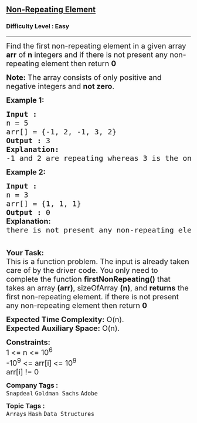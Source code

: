 <h2><a href="https://www.geeksforgeeks.org/problems/non-repeating-element3958/1?page=1&sortBy=submissions">Non-Repeating Element</a></h2><h3>Difficulty Level : Easy</h3><hr><div class="problems_problem_content__Xm_eO" style="user-select: auto;"><p style="user-select: auto;"><span style="font-size: 20px; user-select: auto;">Find the first non-repeating element in a given array<strong style="user-select: auto;"> arr</strong> of <strong style="user-select: auto;">n</strong> integers and if there is not present any non-repeating element then return <strong style="user-select: auto;">0</strong></span></p>
<p style="user-select: auto;"><span style="font-size: 20px; user-select: auto;"><strong style="user-select: auto;">Note:</strong> The array consists of only positive and negative integers and <strong style="user-select: auto;">not zero</strong>.</span></p>
<p style="user-select: auto;"><span style="font-size: 20px; user-select: auto;"><strong style="user-select: auto;">Example 1:</strong></span></p>
<pre style="user-select: auto;"><span style="font-size: 20px; user-select: auto;"><strong style="user-select: auto;">Input :<br style="user-select: auto;"></strong>n = 5<strong style="user-select: auto;"><br style="user-select: auto;"></strong>arr[] = {-1, 2, -1, 3, 2}
<strong style="user-select: auto;">Output :</strong> 3
<strong style="user-select: auto;">Explanation:
</strong>-1 and 2 are repeating whereas 3 is the only number occuring once. Hence, the output is 3. </span></pre>
<p style="user-select: auto;"><span style="font-size: 20px; user-select: auto;"><strong style="user-select: auto;">Example 2:</strong></span></p>
<pre style="user-select: auto;"><span style="font-size: 20px; user-select: auto;"><strong style="user-select: auto;">Input :</strong> <br style="user-select: auto;">n = 3<br style="user-select: auto;">arr[] = {1, 1, 1}
<strong style="user-select: auto;">Output :</strong> 0<br style="user-select: auto;"><strong style="font-family: -apple-system, BlinkMacSystemFont, &quot;Segoe UI&quot;, Roboto, Oxygen, Ubuntu, Cantarell, &quot;Open Sans&quot;, &quot;Helvetica Neue&quot;, sans-serif; user-select: auto;">Explanation:<br style="user-select: auto;"></strong></span><span style="font-size: 20px; user-select: auto;">there is not present any non-repeating element so answer should be 0.</span></pre>
<p style="user-select: auto;"><span style="font-size: 20px; user-select: auto;"> <br style="user-select: auto;"></span><span style="font-size: 20px; user-select: auto;"><strong style="user-select: auto;">Your Task:</strong><br style="user-select: auto;">This is a function problem. The input is already taken care of by the driver code. You only need to complete the function <strong style="user-select: auto;">firstNonRepeating()</strong> that takes an array <strong style="user-select: auto;">(arr)</strong>, sizeOfArray <strong style="user-select: auto;">(n)</strong>, and <strong style="user-select: auto;">returns</strong> the first non-repeating element. </span><span style="font-size: 20px; user-select: auto;">if there is not present any non-repeating element then return <strong style="user-select: auto;">0</strong></span></p>
<p style="user-select: auto;"><span style="font-size: 20px; user-select: auto;"><strong style="user-select: auto;">Expected Time Complexity:</strong> O(n).<br style="user-select: auto;"><strong style="user-select: auto;">Expected Auxiliary Space:</strong> O(n).</span></p>
<p style="user-select: auto;"><span style="font-size: 20px; user-select: auto;"><strong style="user-select: auto;">Constraints:</strong><br style="user-select: auto;">1 &lt;= n &lt;= 10<sup style="user-select: auto;">6</sup><br style="user-select: auto;">-10<sup style="user-select: auto;">9</sup> &lt;= arr[i]<sup style="user-select: auto;">&nbsp;</sup>&lt;= 10<sup style="user-select: auto;">9</sup><br style="user-select: auto;">arr[i] != 0&nbsp;</span></p></div><p><span style=font-size:18px><strong>Company Tags : </strong><br><code>Snapdeal</code>&nbsp;<code>Goldman Sachs</code>&nbsp;<code>Adobe</code>&nbsp;<br><p><span style=font-size:18px><strong>Topic Tags : </strong><br><code>Arrays</code>&nbsp;<code>Hash</code>&nbsp;<code>Data Structures</code>&nbsp;